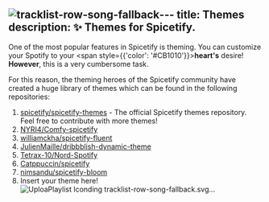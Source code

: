 ![tracklist-row-song-fallback](https://github.com/spicetify/spicetify-docs/assets/146822336/163097f7-4de1-4c8b-9c25-949d1a7c9bec)---
title: Themes
description: ✨ Themes for Spicetify.
---

One of the most popular features in Spicetify is theming.
You can customize your Spotify to your <span style={{'color': '#CB1010'}}>**heart's**</span> desire!
**However**, this is a very cumbersome task.

For this reason, the theming heroes of the Spicetify community have created a huge library of themes which can be found in the following repositories:

1. [spicetify/spicetify-themes](https://github.com/spicetify/spicetify-themes) - The official Spicetify themes repository. Feel free to contribute with more themes!
2. [NYRI4/Comfy-spicetify](https://github.com/NYRI4/Comfy-spicetify)
3. [williamckha/spicetify-fluent](https://github.com/williamckha/spicetify-fluent)
4. [JulienMaille/dribbblish-dynamic-theme](https://github.com/JulienMaille/dribbblish-dynamic-theme)
5. [Tetrax-10/Nord-Spotify](https://github.com/Tetrax-10/Nord-Spotify)
6. [Catppuccin/spicetify](https://github.com/catppuccin/spicetify)
7. [nimsandu/spicetify-bloom](https://github.com/nimsandu/spicetify-bloom)
8. Insert your theme here!
![Uploa<svg width="80" height="81" viewBox="0 0 80 81" xmlns="http://www.w3.org/2000/svg"><title>Playlist Icon</title><path d="M25.6 11.565v45.38c-2.643-3.27-6.68-5.37-11.2-5.37-7.94 0-14.4 6.46-14.4 14.4s6.46 14.4 14.4 14.4 14.4-6.46 14.4-14.4v-51.82l48-10.205V47.2c-2.642-3.27-6.678-5.37-11.2-5.37-7.94 0-14.4 6.46-14.4 14.4s6.46 14.4 14.4 14.4S80 64.17 80 56.23V0L25.6 11.565zm-11.2 65.61c-6.176 0-11.2-5.025-11.2-11.2 0-6.177 5.024-11.2 11.2-11.2 6.176 0 11.2 5.023 11.2 11.2 0 6.174-5.026 11.2-11.2 11.2zm51.2-9.745c-6.176 0-11.2-5.024-11.2-11.2 0-6.174 5.024-11.2 11.2-11.2 6.176 0 11.2 5.026 11.2 11.2 0 6.178-5.026 11.2-11.2 11.2z" fill="currentColor" fill-rule="evenodd"></path></svg>ding tracklist-row-song-fallback.svg…]()
